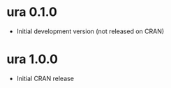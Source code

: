 # ura 0.1.0

* Initial development version (not released on CRAN)

# ura 1.0.0

* Initial CRAN release